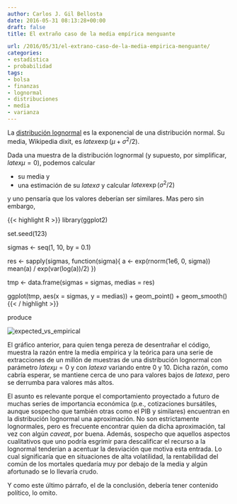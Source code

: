 ```yaml
---
author: Carlos J. Gil Bellosta
date: 2016-05-31 08:13:28+00:00
draft: false
title: El extraño caso de la media empírica menguante

url: /2016/05/31/el-extrano-caso-de-la-media-empirica-menguante/
categories:
- estadística
- probabilidad
tags:
- bolsa
- finanzas
- lognormal
- distribuciones
- media
- varianza
---
```


La [distribución lognormal](https://en.wikipedia.org/wiki/Log-normal_distribution) es la exponencial de una distribución normal. Su media, Wikipedia dixit, es $latex \exp(\mu + \sigma^2 /2)$.

Dada una muestra de la distribución lognormal (y supuesto, por simplificar, $latex \mu=0$), podemos calcular

* su media y
* una estimación de su $latex \sigma$ y calcular $latex \exp(\sigma^2 /2)$

y uno pensaría que los valores deberían ser similares. Mas pero sin embargo,

{{< highlight R >}}
library(ggplot2)

set.seed(123)

sigmas <- seq(1, 10, by = 0.1)

res <- sapply(sigmas, function(sigma){
  a <- exp(rnorm(1e6, 0, sigma))
  mean(a) / exp(var(log(a))/2)
})

tmp <- data.frame(sigmas = sigmas, medias = res)

ggplot(tmp, aes(x = sigmas, y = medias)) +
  geom_point() + geom_smooth()
{{< / highlight >}}

produce

![expected_vs_empirical](/wp-uploads/2016/05/expected_vs_empirical.png#center)

El gráfico anterior, para quien tenga pereza de desentrañar el código, muestra la razón entre la media empírica y la teórica para una serie de extracciones de un millón de muestras de una distribución lognormal con parámetro $latex \mu = 0$ y con $latex \sigma$ variando entre 0 y 10. Dicha razón, como cabría esperar, se mantiene cerca de uno para valores bajos de $latex \sigma$, pero se derrumba para valores más altos.

El asunto es relevante porque el comportamiento proyectado a futuro de muchas series de importancia económica (p.e., cotizaciones bursátiles, aunque sospecho que también otras como el PIB y similares) encuentran en la distribución lognormal una aproximación. No son estrictamente lognormales, pero es frecuente encontrar quien da dicha aproximación, tal vez con algún _caveat_, por buena. Además, sospecho que aquellos aspectos cualitativos que uno podría esgrimir para descalificar el recurso a la lognormal tenderían a acentuar la desviación que motiva esta entrada. Lo cual significaría que en situaciones de alta volatilidad, la rentabilidad del común de los mortales quedaría muy por debajo de la media y algún afortunado se lo llevaría crudo.

Y como este último párrafo, el de la conclusión, debería tener contenido político, lo omito.